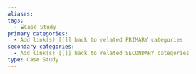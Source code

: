 ```yaml
---
aliases: 
tags:
  - ⌛Case_Study
primary categories:
  - Add link(s) [[]] back to related PRIMARY categories
secondary categories:
  - Add link(s) [[]] back to related SECONDARY categories
type: Case Study
---
```

